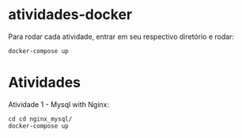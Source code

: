 # atividades-docker

Para rodar cada atividade, entrar em seu respectivo diretório e rodar:

    docker-compose up

# Atividades
Atividade 1 - Mysql with Nginx:

   

    cd cd nginx_mysql/
    docker-compose up

